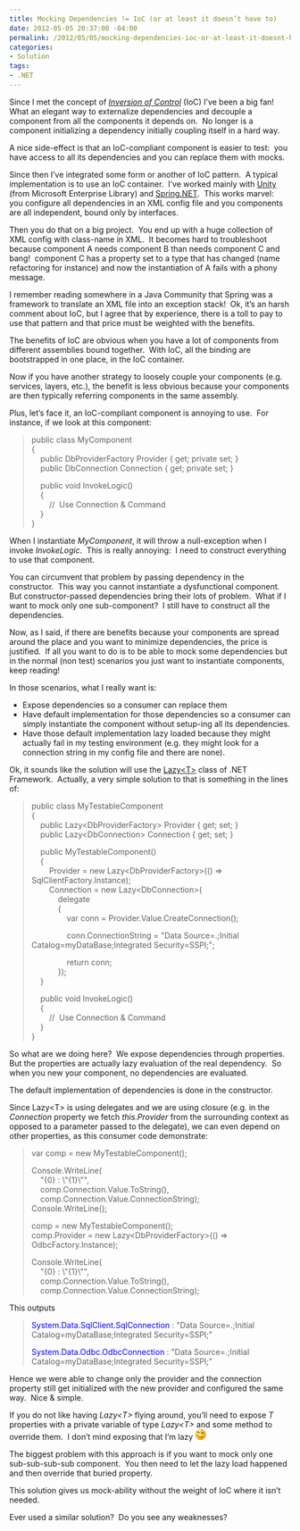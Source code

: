 ```yaml
---
title: Mocking Dependencies != IoC (or at least it doesn’t have to)
date: 2012-05-05 20:37:00 -04:00
permalink: /2012/05/05/mocking-dependencies-ioc-or-at-least-it-doesnt-have-to/
categories:
- Solution
tags:
- .NET
---
```

<p>Since I met the concept of <em><a href="http://martinfowler.com/bliki/InversionOfControl.html">Inversion of Control</a></em> (IoC) I’ve been a big fan!&#160; What an elegant way to externalize dependencies and decouple a component from all the components it depends on.&#160; No longer is a component initializing a dependency initially coupling itself in a hard way.</p>  <p>A nice side-effect is that an IoC-compliant component is easier to test:&#160; you have access to all its dependencies and you can replace them with mocks.</p>  <p>Since then I’ve integrated some form or another of IoC pattern.&#160; A typical implementation is to use an IoC container.&#160; I’ve worked mainly with <a href="http://msdn.microsoft.com/en-us/library/ff663144.aspx">Unity</a> (from Microsoft Enterprise Library) and <a href="http://www.springframework.net/">Spring.NET</a>.&#160; This works marvel:&#160; you configure all dependencies in an XML config file and you components are all independent, bound only by interfaces.</p>  <p>Then you do that on a big project.&#160; You end up with a huge collection of XML config with class-name in XML.&#160; It becomes hard to troubleshoot because component A needs component B than needs component C and bang!&#160; component C has a property set to a type that has changed (name refactoring for instance) and now the instantiation of A fails with a phony message.</p>  <p>I remember reading somewhere in a Java Community that Spring was a framework to translate an XML file into an exception stack!&#160; Ok, it’s an harsh comment about IoC, but I agree that by experience, there is a toll to pay to use that pattern and that price must be weighted with the benefits.</p>  <p>The benefits of IoC are obvious when you have a lot of components from different assemblies bound together.&#160; With IoC, all the binding are bootstrapped in one place, in the IoC container.</p>  <p>Now if you have another strategy to loosely couple your components (e.g. services, layers, etc.), the benefit is less obvious because your components are then typically referring components in the same assembly.</p>  <p>Plus, let’s face it, an IoC-compliant component is annoying to use.&#160; For instance, if we look at this component:</p>  <blockquote>   <p>public class MyComponent     <br />{      <br />&#160;&#160;&#160; public DbProviderFactory Provider { get; private set; }      <br />&#160;&#160;&#160; public DbConnection Connection { get; private set; }</p>    <p>&#160;&#160;&#160; public void InvokeLogic()     <br />&#160;&#160;&#160; {      <br />&#160;&#160;&#160;&#160;&#160;&#160;&#160; //&#160; Use Connection &amp; Command      <br />&#160;&#160;&#160; }      <br />}</p> </blockquote>  <p>When I instantiate <em>MyComponent</em>, it will throw a null-exception when I invoke <em>InvokeLogic</em>.&#160; This is really annoying:&#160; I need to construct everything to use that component.</p>  <p>You can circumvent that problem by passing dependency in the constructor.&#160; This way you cannot instantiate a dysfunctional component.&#160; But constructor-passed dependencies bring their lots of problem.&#160; What if I want to mock only one sub-component?&#160; I still have to construct all the dependencies.</p>  <p>Now, as I said, if there are benefits because your components are spread around the place and you want to minimize dependencies, the price is justified.&#160; If all you want to do is to be able to mock some dependencies but in the normal (non test) scenarios you just want to instantiate components, keep reading!</p>  <p>In those scenarios, what I really want is:</p>  <ul>   <li>Expose dependencies so a consumer can replace them</li>    <li>Have default implementation for those dependencies so a consumer can simply instantiate the component without setup-ing all its dependencies.</li>    <li>Have those default implementation lazy loaded because they might actually fail in my testing environment (e.g. they might look for a connection string in my config file and there are none).</li> </ul>  <p>Ok, it sounds like the solution will use the <a href="http://msdn.microsoft.com/en-us/library/dd642331.aspx">Lazy&lt;T&gt;</a> class of .NET Framework.&#160; Actually, a very simple solution to that is something in the lines of:</p>  <blockquote>   <p>public class MyTestableComponent     <br />{      <br />&#160;&#160;&#160; public Lazy&lt;DbProviderFactory&gt; Provider { get; set; }      <br />&#160;&#160;&#160; public Lazy&lt;DbConnection&gt; Connection { get; set; }</p>    <p>&#160;&#160;&#160; public MyTestableComponent()     <br />&#160;&#160;&#160; {      <br />&#160;&#160;&#160;&#160;&#160;&#160;&#160; Provider = new Lazy&lt;DbProviderFactory&gt;(() =&gt; SqlClientFactory.Instance);      <br />&#160;&#160;&#160;&#160;&#160;&#160;&#160; Connection = new Lazy&lt;DbConnection&gt;(      <br />&#160;&#160;&#160;&#160;&#160;&#160;&#160;&#160;&#160;&#160;&#160; delegate      <br />&#160;&#160;&#160;&#160;&#160;&#160;&#160;&#160;&#160;&#160;&#160; {      <br />&#160;&#160;&#160;&#160;&#160;&#160;&#160;&#160;&#160;&#160;&#160;&#160;&#160;&#160;&#160; var conn = Provider.Value.CreateConnection();</p>    <p>&#160;&#160;&#160;&#160;&#160;&#160;&#160;&#160;&#160;&#160;&#160;&#160;&#160;&#160;&#160; conn.ConnectionString = &quot;Data Source=.;Initial Catalog=myDataBase;Integrated Security=SSPI;&quot;;</p>    <p>&#160;&#160;&#160;&#160;&#160;&#160;&#160;&#160;&#160;&#160;&#160;&#160;&#160;&#160;&#160; return conn;     <br />&#160;&#160;&#160;&#160;&#160;&#160;&#160;&#160;&#160;&#160;&#160; });      <br />&#160;&#160;&#160; }</p>    <p>&#160;&#160;&#160; public void InvokeLogic()     <br />&#160;&#160;&#160; {      <br />&#160;&#160;&#160;&#160;&#160;&#160;&#160; //&#160; Use Connection &amp; Command      <br />&#160;&#160;&#160; }      <br />}</p> </blockquote>  <p>So what are we doing here?&#160; We expose dependencies through properties.&#160; But the properties are actually lazy evaluation of the real dependency.&#160; So when you new your component, no dependencies are evaluated.</p>  <p>The default implementation of dependencies is done in the constructor.</p>  <p>Since Lazy&lt;T&gt; is using delegates and we are using closure (e.g. in the <em>Connection</em> property we fetch <em>this.Provider</em> from the surrounding context as opposed to a parameter passed to the delegate), we can even depend on other properties, as this consumer code demonstrate:</p>  <blockquote>   <p>var comp = new MyTestableComponent();</p>    <p>Console.WriteLine(     <br />&#160;&#160;&#160; &quot;{0} : \&quot;{1}\&quot;&quot;,      <br />&#160;&#160;&#160; comp.Connection.Value.ToString(),      <br />&#160;&#160;&#160; comp.Connection.Value.ConnectionString);      <br />Console.WriteLine();</p>    <p>comp = new MyTestableComponent();     <br />comp.Provider = new Lazy&lt;DbProviderFactory&gt;(() =&gt; OdbcFactory.Instance);</p>    <p>Console.WriteLine(     <br />&#160;&#160;&#160; &quot;{0} : \&quot;{1}\&quot;&quot;,      <br />&#160;&#160;&#160; comp.Connection.Value.ToString(),      <br />&#160;&#160;&#160; comp.Connection.Value.ConnectionString);</p> </blockquote>  <p>This outputs</p>  <blockquote>   <p><font color="#0000ff">System.Data.SqlClient.SqlConnection</font> : &quot;Data Source=.;Initial Catalog=myDataBase;Integrated Security=SSPI;&quot;</p>    <p><font color="#0000ff">System.Data.Odbc.OdbcConnection</font> : &quot;Data Source=.;Initial Catalog=myDataBase;Integrated Security=SSPI;&quot;</p> </blockquote>  <p>Hence we were able to change only the provider and the connection property still get initialized with the new provider and configured the same way.&#160; Nice &amp; simple.</p>  <p>If you do not like having <em>Lazy&lt;T&gt;</em> flying around, you’ll need to expose <em>T</em> properties with a private variable of type <em>Lazy&lt;T&gt;</em> and some method to override them.&#160; I don’t mind exposing that I’m lazy <img style="border-style:none;" class="wlEmoticon wlEmoticon-winkingsmile" alt="Winking smile" src="/assets/2012/5/mocking-dependencies-ioc-or-at-least-it-doesnt-have-to/wlemoticon-winkingsmile.png" /></p>  <p>The biggest problem with this approach is if you want to mock only one sub-sub-sub-sub component.&#160; You then need to let the lazy load happened and then override that buried property.</p>  <p>This solution gives us mock-ability without the weight of IoC where it isn’t needed.</p>  <p>Ever used a similar solution?&#160; Do you see any weaknesses?</p>